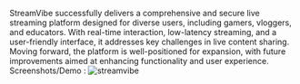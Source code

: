 StreamVibe successfully delivers a comprehensive and secure live streaming platform designed for diverse users, including gamers, vloggers, and educators. With real-time interaction, low-latency streaming, and a user-friendly interface, it addresses key challenges in live content sharing. Moving forward, the platform is well-positioned for expansion, with future improvements aimed at enhancing functionality and user experience.
Screenshots/Demo :
![streamvibe](https://github.com/user-attachments/assets/093a3a6d-02f3-4f1d-a65a-9eb7617adbdf)
